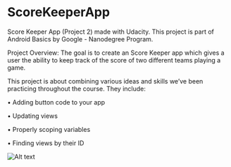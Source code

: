 # ScoreKeeperApp
Score Keeper App (Project 2) made with Udacity. This project is part of Android Basics by Google - Nanodegree Program.

Project Overview: The goal is to create an Score Keeper app which gives a user the ability to keep track of the score of two different teams playing a game.

This project is about combining various ideas and skills we’ve been practicing throughout the course. They include:

• Adding button code to your app

• Updating views

• Properly scoping variables

• Finding views by their ID

![Alt text](https://lh3.googleusercontent.com/u-re_YuGa6j4lT3JGVKJmmAswLzh6WLdYq7y8zrBn9c1kHLOJ2iZ0Uu9imfGJt2O-sbzfE7GhW4q3UVQigf2OGi04haCVeN9r0yqdRo-j1KShSQ7cJFIX3wAwg_wBqN_MwR6h56PnbjsKDfq28FnMHdEdl1sAg87g9WC665rXlZRzlcVzortJtsGAd_Ti5vmRrkf4O8AyWCtzNRtQCPoKacxIQiJMIPNN13b-dyrhL3ux3PPrQEhMtrqPRyc9hsCD7FiJrSwzBt7YojGX_HyDdJQhQcKeqoqVqZjRXVeddpwMVSHHxPr2aF4yMju1NX8cBR5eElLbQKGOZ-s9YhlP4YCPc_PkMp5u68XDYjv02yM3kiiHk6oZRHYG1ZgmJET0BucjVPsKIVTvqDw0IcEEZNDthGAvwze6epaUgp94mQ3hSfib3Mf79mWywfEEmoVoQvJOjlzuEdK5AMalHZuzbe_dX0qtNvMmdFpNABcbyIVn19OIddCpL0YqS-e3UREaPlT5gasW8mhameJnrmo6W4U2mOdBpBjDOyBrIqnIgFn0H6V5bQM45pH8CRWRg61qRGqbGpcXVYDTNvwjmcZeXPeAGgZmqmMBG6pHJE=w371-h662-no "Screenshot 1")
